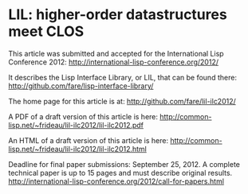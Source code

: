 LIL: higher-order datastructures meet CLOS
==========================================

This article was submitted and accepted for the International Lisp Conference 2012:
	http://international-lisp-conference.org/2012/

It describes the Lisp Interface Library, or LIL, that can be found there:
	http://github.com/fare/lisp-interface-library/

The home page for this article is at:
	http://github.com/fare/lil-ilc2012/

A PDF of a draft version of this article is here:
	http://common-lisp.net/~frideau/lil-ilc2012/lil-ilc2012.pdf

An HTML of a draft version of this article is here:
	http://common-lisp.net/~frideau/lil-ilc2012/lil-ilc2012.html

Deadline for final paper submissions: September 25, 2012.
A complete technical paper is up to 15 pages and must describe original results.
	http://international-lisp-conference.org/2012/call-for-papers.html

